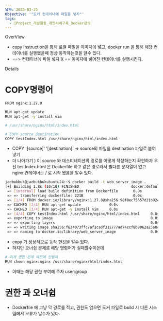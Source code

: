 ```yaml
---
날짜: 2025-03-25
Objective: '"도커 컨테이너에 파일을 넣자"'
tags:
  - 🐲Project_개발활동_개인서버구축_Docker강의
---
```


OverVIew

- copy Instruction을 통해 로컬 파일을 이미지에 넣고, docker run 을 통해 해당 컨테이너를 실행했을때 정상 동작하는것을 알수 있다.
- ==> 컨테이너에 파일 넣자 X ==  이미지에 넣어진 컨테이너를 실행시킨다.

 

Details

# COPY명령어

```bash
FROM nginx:1.27.0

RUN apt-get update
RUN apt-get -y install vim

# /usr/share/nginx/html/index.html

# COPY source destination
COPY testIndex.html /usr/share/nginx/html/index.html
```

- COPY '[source]'  '[destination]' => source의 파일을 destination 파일로 붙여넣기
- 더 나아가기 ) 이 source 와 데스티네이션의 경로를 어떻게 작성하는지 확인하자
  우선 testIndex.html 은 Dockerfile 하고 같은 경로라서 별다른 문자열이 없고
  nginx 컨테이너는 / 로 시작 됐음을 알수 있다. 

```bash
jaebukbuk@jaebukbukubuntu24:~$ docker build -t web_server_image .
[+] Building 1.8s (10/10) FINISHED                        docker:default
 => [internal] load build definition from Dockerfile       0.0s
 => => transferring dockerfile: 221B                       0.0s 
 => [1/4] FROM docker.io/library/nginx:1.27.0@sha256:98f8ec75657d21b924fe4f69b6b9bff2f6550ea48838af479d8894a852000e40                    0.0s 
 => CACHED [2/4] RUN apt-get update             0.0s
 => CACHED [3/4] RUN apt-get -y install vim     0.0s
 => [4/4] COPY testIndex.html /usr/share/nginx/html/index.html     0.0s
 => exporting to image                                             0.0s
 => => exporting layers                                            0.0s
 => => writing image sha256:f634073ffc7af1cadf312777ad74ccf8b8062a25a8cd91076eb10947c367f699
 => => naming to docker.io/library/web_server_image                0.0s
```

- copy 가 정상적으로 동작 한것을 알수 있다.
- 하지만 오너쉽 문제로 해당 명령어가 실패할수이쓴데

```bash
# 이게 권한 문제 때문에 안될때
RUN chown nginx:nginx /usr/share/nginx/html/index.html
```

- 이때는 해당 권한 부여해 주자 user:group


# 권한 과 오너쉽
- Dockerfile 에 그냥 막 경로를 적고, 권한도 없으면 도커 파일로 build 시 다른 시스템에서 오류가 날수가 있다. 
